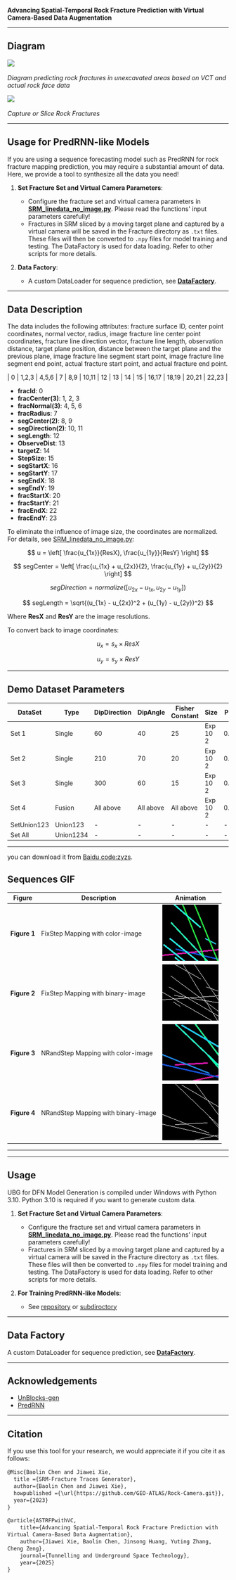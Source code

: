 **Advancing Spatial-Temporal Rock Fracture Prediction with Virtual Camera-Based Data Augmentation**

---

## Diagram

<image src="./images/diagram.png">

*Diagram predicting rock fractures in unexcavated areas based on VCT and actual rock face data*

<image src="./images/camera-capture.png">

*Capture or Slice Rock Fractures*

---
## Usage for PredRNN-like Models

If you are using a sequence forecasting model such as PredRNN for rock fracture mapping prediction, you may require a substantial amount of data. Here, we provide a tool to synthesize all the data you need!

1. **Set Fracture Set and Virtual Camera Parameters**:  
   - Configure the fracture set and virtual camera parameters in **[SRM_linedata_no_image.py](./SRM_linedata_no_image.py)**. Please read the functions' input parameters carefully!  
   - Fractures in SRM sliced by a moving target plane and captured by a virtual camera will be saved in the Fracture directory as `.txt` files. These files will then be converted to `.npy` files for model training and testing. The DataFactory is used for data loading. Refer to other scripts for more details.

2. **Data Factory**:  
   - A custom DataLoader for sequence prediction, see **[DataFactory](./DataFactory.py)**.

---

## Data Description

The data includes the following attributes: fracture surface ID, center point coordinates, normal vector, radius, image fracture line center point coordinates, fracture line direction vector, fracture line length, observation distance, target plane position, distance between the target plane and the previous plane, image fracture line segment start point, image fracture line segment end point, actual fracture start point, and actual fracture end point.

| 0 | 1,2,3 | 4,5,6 | 7 | 8,9 | 10,11 | 12 | 13 | 14 | 15 | 16,17 | 18,19 | 20,21 | 22,23 |

- **fracId**: 0  
- **fracCenter(3)**: 1, 2, 3  
- **fracNormal(3)**: 4, 5, 6  
- **fracRadius**: 7  
- **segCenter(2)**: 8, 9  
- **segDirection(2)**: 10, 11  
- **segLength**: 12  
- **ObserveDist**: 13  
- **targetZ**: 14  
- **StepSize**: 15  
- **segStartX**: 16  
- **segStartY**: 17  
- **segEndX**: 18  
- **segEndY**: 19  
- **fracStartX**: 20  
- **fracStartY**: 21  
- **fracEndX**: 22  
- **fracEndY**: 23  

To eliminate the influence of image size, the coordinates are normalized. For details, see [SRM_linedata_no_image.py](./SRM_linedata_no_image.py):

$$
u = \left[ \frac{u_{1x}}{ResX}, \frac{u_{1y}}{ResY} \right]
$$

$$
segCenter = \left[ \frac{u_{1x} + u_{2x}}{2}, \frac{u_{1y} + u_{2y}}{2} \right]
$$

$$
segDirection = normalize \left( \left[ u_{2x} - u_{1x}, u_{2y} - u_{1y} \right] \right)
$$

$$
segLength = \sqrt{(u_{1x} - u_{2x})^2 + (u_{1y} - u_{2y})^2}
$$

Where **ResX** and **ResY** are the image resolutions.

To convert back to image coordinates:

$$
u_x = s_x \times ResX
$$

$$
u_y = s_y \times ResY
$$

---

## Demo Dataset Parameters

| DataSet       | Type    | DipDirection | DipAngle | Fisher Constant | Size      | P30   | Num |
| ------------- | ------- | ------------ | -------- | --------------- | --------- | ----- | ---- |
| Set 1         | Single  | 60           | 40       | 25              | Exp 10 2  | 0.01  | 16   |
| Set 2         | Single  | 210          | 70       | 20              | Exp 10 2  | 0.01  | 16   |
| Set 3         | Single  | 300          | 60       | 15              | Exp 10 2  | 0.01  | 16   |
| Set 4         | Fusion  | All above    | All above | All above      | Exp 10 2  | 0.01  | 16   |
| SetUnion123   | Union123| -            | -        | -               | -         | -     | -    |
| Set All       | Union1234| -           | -        | -               | -         | -     | -    |

---
you can download it from [Baidu,code:zyzs](https://pan.baidu.com/s/1truE9Zr6gsHzGHLH6VlXbw?pwd=zyzs).
## Sequences GIF

| Figure | Description | Animation |
|--------|-------------|-----------|
| **Figure 1** | FixStep Mapping with color-image | ![FixStep Animation](./images/FixStep05_PBSet1_20_80.gif) |
| **Figure 2** | FixStep Mapping with binary-image | ![FixStep Animation 2](./images/FixStep05_PBSet1_20_80_2.gif) |
| **Figure 3** | NRandStep Mapping with color-image | ![NRandStep Animation](./images/NRandStep_PBSet1_20_80.gif) |
| **Figure 4** | NRandStep Mapping with binary-image | ![NRandStep Animation 2](./images/NRandStep_PBSet1_20_80_2.gif) |

---
---

## Usage

UBG for DFN Model Generation is compiled under Windows with Python 3.10. Python 3.10 is required if you want to generate custom data.

1. **Set Fracture Set and Virtual Camera Parameters**:  
   - Configure the fracture set and virtual camera parameters in **[SRM_linedata_no_image.py](./SRM_linedata_no_image.py)**. Please read the functions' input parameters carefully!  
   - Fractures in SRM sliced by a moving target plane and captured by a virtual camera will be saved in the Fracture directory as `.txt` files. These files will then be converted to `.npy` files for model training and testing. The DataFactory is used for data loading. Refer to other scripts for more details.

2. **For Training PredRNN-like Models**:  
   - See [repository](https://github.com/sungatetop/sequence-forecasting-learning.git) or [subdiroctory](./FracturePrediction/)
---

## Data Factory

A custom DataLoader for sequence prediction, see **[DataFactory](./DataFactory.py)**.

---

## Acknowledgements

- [UnBlocks-gen](https://github.com/ElsevierSoftwareX/SOFTX_2020_237.git)  
- [PredRNN](https://github.com/thuml/predrnn-pytorch.git)

---

## Citation

If you use this tool for your research, we would appreciate it if you cite it as follows:

```
@Misc{Baolin Chen and Jiawei Xie,
  title ={SRM-Fracture Traces Generator},
  author={Baolin Chen and Jiawei Xie},
  howpublished ={\url{https://github.com/GEO-ATLAS/Rock-Camera.git}},
  year={2023}
}
```

```
@article{ASTRFPwithVC,
    title={Advancing Spatial-Temporal Rock Fracture Prediction with Virtual Camera-Based Data Augmentation},
    author={Jiawei Xie, Baolin Chen, Jinsong Huang, Yuting Zhang, Cheng Zeng},
    journal={Tunnelling and Underground Space Technology},
    year={2025}
}
```
